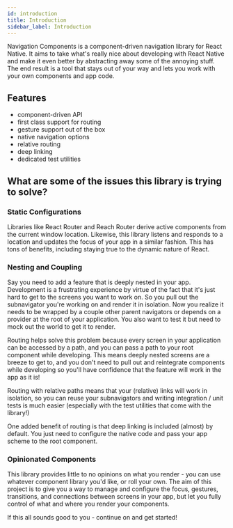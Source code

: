 ```yaml
---
id: introduction
title: Introduction
sidebar_label: Introduction
---
```


Navigation Components is a component-driven navigation library for React Native. It aims to take what's really nice about developing with React Native and make it even better by abstracting away some of the annoying stuff. The end result is a tool that stays out of your way and lets you work with your own components and app code.

## Features

- component-driven API
- first class support for routing
- gesture support out of the box
- native navigation options
- relative routing
- deep linking
- dedicated test utilities

## What are some of the issues this library is trying to solve?

### Static Configurations

Libraries like React Router and Reach Router derive active components from the current window location. Likewise, this library listens and responds to a location and updates the focus of your app in a similar fashion. This has tons of benefits, including staying true to the dynamic nature of React.

### Nesting and Coupling

Say you need to add a feature that is deeply nested in your app. Development is a frustrating experience by virtue of the fact that it's just hard to get to the screens you want to work on. So you pull out the subnavigator you're working on and render it in isolation. Now you realize it needs to be wrapped by a couple other parent navigators or depends on a provider at the root of your application. You also want to test it but need to mock out the world to get it to render.

Routing helps solve this problem because every screen in your application can be accessed by a path, and you can pass a path to your root component while developing. This means deeply nested screens are a breeze to get to, and you don't need to pull out and reintegrate components while developing so you'll have confidence that the feature will work in the app as it is!

Routing with relative paths means that your (relative) links will work in isolation, so you can reuse your subnavigators and writing integration / unit tests is much easier (especially with the test utilities that come with the library!)

One added benefit of routing is that deep linking is included (almost) by default. You just need to configure the native code and pass your app scheme to the root component.

### Opinionated Components

This library provides little to no opinions on what you render - you can use whatever component library you'd like, or roll your own. The aim of this project is to give you a way to manage and configure the focus, gestures, transitions, and connections between screens in your app, but let you fully control of what and where you render your components.

If this all sounds good to you - continue on and get started!
